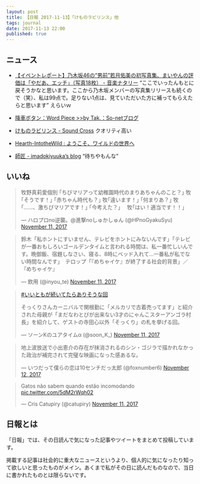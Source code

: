 ```yaml
---
layout: post
title: 【日報 2017-11-13】「けものラビリンス」他
tags: journal
date: 2017-11-13 22:00
published: true
---
```



## ニュース

- [【イベントレポート】乃木坂46の“男前”若月佑美の初写真集、まいやんの評価は「やだあ、エッチ」（写真18枚） - 音楽ナタリー](http://natalie.mu/music/news/256630)
“ここでいったんもとに戻そうかなと思います。ここから乃木坂メンバーの写真集リリースも続くので（笑）、私は99点で。足りない1点は、見ていただいた方に補ってもらえたらと思います” えらいｗ


- [降車ボタン：Word Piece >>by Tak.：So-netブログ](http://takpluspluslog.blog.so-net.ne.jp/2017-11-13)


- [けものラビリンス - Sound Cross](http://www.soundcross.net/contents/game/kemolaby/)
クオリティ高い


- [Hearth-IntotheWild : ようこそ、ワイルドの世界へ](http://hearthintothewild.weblog.to/archives/5163334.html)


- [師匠 - imadokiyuuka’s blog](http://imadokiyuuka.hatenablog.com/entry/2017/11/13/183513)
“待ちやもんな”



## いいね

 
<blockquote class="twitter-tweet"><p lang="ja" dir="ltr">牧野真莉愛個別
｢ちびマリアって幼稚園時代のまりあちゃんのこと？｣
牧｢そうです！｣
｢赤ちゃん時代も？｣
牧｢違います！｣
｢何まりあ？｣
牧｢……、激ちびマリアです！｣
｢今考えた？｣　
牧｢はい！適当です！！｣</p>&mdash; ハロプロno逆襲。@進撃noしゅかしゅん (@HPnoGyakuSyu) <a href="https://twitter.com/HPnoGyakuSyu/status/929253807741005825?ref_src=twsrc%5Etfw">November 11, 2017</a></blockquote>
<script async src="https://platform.twitter.com/widgets.js" charset="utf-8"></script>



<blockquote class="twitter-tweet"><p lang="ja" dir="ltr">鈴木「私ホントにすいません、テレビをホントにみないんです」「テレビが一番おもしろいゴールデンタイムと言われる時間は、私一番忙しいんです。晩御飯、宿題しなさい、寝る、8時にベッド入れて…一番私が私でない時間なんです」　テロップ「『めちゃイケ』が終了する社会的背景」／『めちゃイケ』</p>&mdash; 飲用 (@inyou_te) <a href="https://twitter.com/inyou_te/status/929343140489707520?ref_src=twsrc%5Etfw">November 11, 2017</a></blockquote>
<script async src="https://platform.twitter.com/widgets.js" charset="utf-8"></script>



<blockquote class="twitter-tweet"><p lang="ja" dir="ltr"><a href="https://twitter.com/hashtag/%E3%81%84%E3%81%84%E3%81%A8%E3%82%82%E3%81%8C%E7%B6%9A%E3%81%84%E3%81%A6%E3%81%9F%E3%82%89%E3%81%82%E3%82%8A%E3%81%9D%E3%81%86%E3%81%AA%E5%9B%9E?src=hash&amp;ref_src=twsrc%5Etfw">#いいともが続いてたらありそうな回</a>

そっくりさんカーニバルで関根勤に「メルカリで古着売ってます」と紹介された母親が「まだなわとびが出来ない3才のにゃんこスターアンゴラ村長」を紹介して、ゲストの寺田心以外「そっくり」の札を挙げる回。</p>&mdash; ソーンKのユアタイムα (@soon_K_) <a href="https://twitter.com/soon_K_/status/929176949766873088?ref_src=twsrc%5Etfw">November 11, 2017</a></blockquote>
<script async src="https://platform.twitter.com/widgets.js" charset="utf-8"></script>



<blockquote class="twitter-tweet"><p lang="ja" dir="ltr">地上波放送で小出恵介の存在が抹消されるのシン・ゴジラで描かれなかった政治が補完されて完璧な映画になった感あるな。</p>&mdash; いつだって僕らの恋は10センチだっ太郎 (@foxnumber6) <a href="https://twitter.com/foxnumber6/status/929685462700007424?ref_src=twsrc%5Etfw">November 12, 2017</a></blockquote>
<script async src="https://platform.twitter.com/widgets.js" charset="utf-8"></script>



<blockquote class="twitter-tweet"><p lang="pt" dir="ltr">Gatos não sabem quando estão incomodando <a href="https://t.co/5dM2rWqh02">pic.twitter.com/5dM2rWqh02</a></p>&mdash; Cris Catupiry (@catupiry) <a href="https://twitter.com/catupiry/status/929138385951903744?ref_src=twsrc%5Etfw">November 11, 2017</a></blockquote>
<script async src="https://platform.twitter.com/widgets.js" charset="utf-8"></script>



## 日報とは

「日報」では、その日読んで気になった記事やツイートをまとめて投稿しています。

掲載する記事は社会的に重大なニュースというより、個人的に気になったり知って欲しいと思ったものがメイン。あくまで私がその日に読んだものなので、当日に書かれたものとは限らないです。